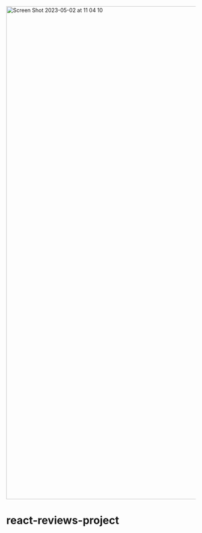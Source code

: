 <img width="1310" alt="Screen Shot 2023-05-02 at 11 04 10" src="https://user-images.githubusercontent.com/106804722/235612681-5cb819ae-8221-418a-8cc8-3f66810b75da.png">


# react-reviews-project
